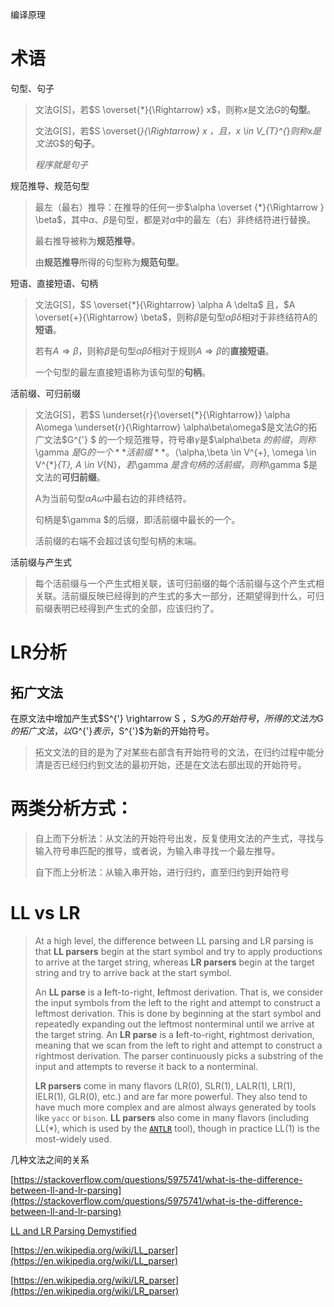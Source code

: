 编译原理

# 术语

句型、句子

>
> 文法G[S]，若$S \overset{*}{\Rightarrow} x$，则称$x$是文法$G$的**句型**。
>
> 文法G[S]，若$S \overset{*}{\Rightarrow} x $，且，$x \in V_{T}^{*}$则称$x$是文法$G$的**句子**。
>
> *程序就是句子*

规范推导、规范句型

> 最左（最右）推导：在推导的任何一步$\alpha \overset {*}{\Rightarrow } \beta​$，其中$\alpha​$、$\beta ​$是句型，都是对$\alpha ​$中的最左（右）非终结符进行替换。
>
> 最右推导被称为**规范推导**。
>
> 由**规范推导**所得的句型称为**规范句型**。

短语、直接短语、句柄

>
> 文法G[S]，$S \overset{*}{\Rightarrow} \alpha A \delta$ 且，$A \overset{+}{\Rightarrow} \beta$，则称$\beta$是句型$\alpha \beta \delta$相对于非终结符A的**短语**。
>
> 若有$A \Rightarrow \beta$，则称$\beta$是句型$\alpha \beta \delta$相对于规则$A \Rightarrow \beta$的**直接短语**。
>
> 一个句型的最左直接短语称为该句型的**句柄**。

活前缀、可归前缀

> 文法G[S]，若$S \underset{r}{\overset{*}{\Rightarrow}} \alpha A\omega \underset{r}{\Rightarrow} \alpha\beta\omega$是文法$G$的拓广文法$G^{'} $ 的一个规范推导，符号串$\gamma$是$\alpha\beta $的前缀，则称$\gamma $是$G$的一个**活前缀**。（$\alpha,\beta \in V^{+}, \omega \in V^{*}_{T}, A \in V_{N}$，若$\gamma $是含句柄的活前缀，则称$\gamma $是文法的**可归前缀**。
>
> A为当前句型$\alpha A\omega ​$中最右边的非终结符。
>
> 句柄是$\gamma $的后缀，即活前缀中最长的一个。
>
> 活前缀的右端不会超过该句型句柄的末端。

活前缀与产生式

> 每个活前缀与一个产生式相关联，该可归前缀的每个活前缀与这个产生式相关联。活前缀反映已经得到的产生式的多大一部分，还期望得到什么，可归前缀表明已经得到产生式的全部，应该归约了。
>

# LR分析

## 拓广文法

在原文法中增加产生式$S^{'} \rightarrow S $，$S$为$G$的开始符号，所得的文法为$G$的拓广文法，以$G^{'}$表示，$S^{'}$为新的开始符号。

> 拓文文法的目的是为了对某些右部含有开始符号的文法，在归约过程中能分清是否已经归约到文法的最初开始，还是在文法右部出现的开始符号。
>

# 两类分析方式： 

> 自上而下分析法：从文法的开始符号出发，反复使用文法的产生式，寻找与输入符号串匹配的推导，或者说，为输入串寻找一个最左推导。
>
> 自下而上分析法：从输入串开始，进行归约，直至归约到开始符号

# LL vs LR

> At a high level, the difference between LL parsing and LR parsing is that **LL parsers** begin at the start symbol and try to apply productions to arrive at the target string, whereas **LR parsers** begin at the target string and try to arrive back at the start symbol.
>
> An **LL parse** is a **l**eft-to-right, **l**eftmost derivation. That is, we consider the input symbols from the left to the right and attempt to construct a leftmost derivation. This is done by beginning at the start symbol and repeatedly expanding out the leftmost nonterminal until we arrive at the target string. An **LR  parse** is a **l**eft-to-right, **r**ightmost derivation, meaning that we scan from the left to right and attempt to construct a rightmost derivation. The parser continuously picks a substring of the input and attempts to reverse it back to a nonterminal.
>
> **LR parsers** come in many flavors (LR(0), SLR(1), LALR(1), LR(1), IELR(1), GLR(0), etc.) and are far more powerful. They also tend to have much more complex and are almost always generated by tools like `yacc` or `bison`. **LL parsers** also come in many flavors (including LL(*), which is used by the [`ANTLR`](http://www.antlr.org/) tool), though in practice LL(1) is the most-widely used.



几种文法之间的关系

[https://stackoverflow.com/questions/5975741/what-is-the-difference-between-ll-and-lr-parsing](https://stackoverflow.com/questions/5975741/what-is-the-difference-between-ll-and-lr-parsing)

[LL and LR Parsing Demystified](http://blog.reverberate.org/2013/07/ll-and-lr-parsing-demystified.html)

[https://en.wikipedia.org/wiki/LL_parser](https://en.wikipedia.org/wiki/LL_parser)

[https://en.wikipedia.org/wiki/LR_parser](https://en.wikipedia.org/wiki/LR_parser)

